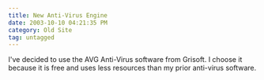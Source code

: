 ```yaml
---
title: New Anti-Virus Engine
date: 2003-10-10 04:21:35 PM
category: Old Site
tag: untagged
---
```


I've decided to use the AVG Anti-Virus software from Grisoft. I choose it because it is free and uses less resources than my prior anti-virus software.
